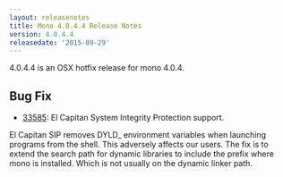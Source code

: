 ```yaml
---
layout: releasenotes
title: Mono 4.0.4.4 Release Notes
version: 4.0.4.4
releasedate: '2015-09-29'
---
```


4.0.4.4 is an OSX hotfix release for mono 4.0.4.

Bug Fix
---------

* [33585](https://bugzilla.xamarin.com/show_bug.cgi?id=33585): El Capitan System Integrity Protection support.

El Capitan SIP removes DYLD_ environment variables when launching programs from the shell. This adversely affects our users.
The fix is to extend the search path for dynamic libraries to include the prefix where mono is installed. Which is not
usually on the dynamic linker path.
